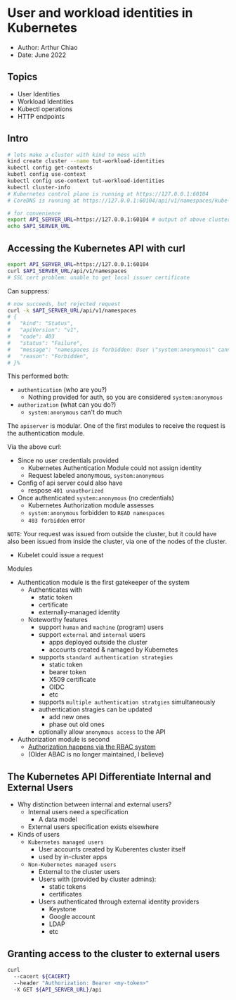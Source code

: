 # User and workload identities in Kubernetes

- Author: Arthur Chiao
- Date: June 2022

## Topics

- User Identities
- Workload Identities
- Kubectl operations
- HTTP endpoints

## Intro

```bash
# lets make a cluster with kind to mess with
kind create cluster --name tut-workload-identities
kubectl config get-contexts
kubetl config use-context 
kubectl config use-context tut-workload-identities
kubectl cluster-info
# Kubernetes control plane is running at https://127.0.0.1:60104
# CoreDNS is running at https://127.0.0.1:60104/api/v1/namespaces/kube-system/services/kube-dns:dns/proxy

# for convenience
export API_SERVER_URL=https://127.0.0.1:60104 # output of above cluster info
echo $API_SERVER_URL
```
## Accessing the Kubernetes API with curl

```bash
export API_SERVER_URL=https://127.0.0.1:60104
curl $API_SERVER_URL/api/v1/namespaces
# SSL cert problem: unable to get local issuer certificate
```
Can suppress:

```bash
# now succeeds, but rejected request
curl -k $API_SERVER_URL/api/v1/namespaces
# {
#   "kind": "Status",
#   "apiVersion": "v1",
#   "code": 403
#   "status": "Failure",
#   "message": "namespaces is forbidden: User \"system:anonymous\" cannot list resource \"namespaces\" in API group \"\" at the cluster scope",
#   "reason": "Forbidden",
# }%
```
This performed both:
- `authentication` (who are you?)
  - Nothing provided for auth, so you are considered `system:anonymous`
- `authorization` (what can you do?)
  - `system:anonymous` can't do much

The `apiserver` is modular.  One of the first modules to receive the 
request is the authentication module. 

Via the above curl:
- Since no user credentials provided
  - Kubernetes Authentication Module could not assign identity
  - Request labeled anonymous, `system:anonymous`
- Config of api server could also have
  - respose `401 unauthorized`
- Once authenticated `system:anonymous` (no credentials)
  - Kubernetes Authorization module assesses 
  - `system:anonymous` forbidden to `READ namespaces`
  - `403 forbidden` error

`NOTE`: Your request was issued from outside the cluster, but it could have also
been issued from inside the cluster, via one of the nodes of the cluster.
- Kubelet could issue a request


Modules
- Authentication module is the first gatekeeper of the system
  - Authenticates with
    - static token
    - certificate
    - externally-managed identity
  - Noteworthy features
    - support `human` and `machine` (program) users
    - support `external` and `internal` users
      - apps deployed outside the cluster
      - accounts created & namaged by Kubernetes
    - supports `standard authentication strategies`
      - static token
      - bearer token
      - X509 certificate
      - OIDC
      - etc
    - supports `multiple authentication stratgies` simultaneously
    - authentication stragies can be updated
      - add new ones
      - phase out old ones
    - optionally allow `anonymous access` to the API
- Authorization module is second
  - [Authorization happens via the RBAC system](https://learnk8s.io/rbac-kubernetes)
  - (Older ABAC is no longer maintained, I believe)

## The Kubernetes API Differentiate Internal and External Users

- Why distinction between internal and external users?
  - Internal users need a specification
    - A data model
  - External users specification exists elsewhere
- Kinds of users
  - `Kubernetes managed users`  
    - User accounts created by Kuberentes cluster itself
    - used by in-cluster apps
  - `Non-Kubernetes managed users`
    - External to the cluster users
    - Users with (provided by cluster admins):
      - static tokens 
      - certificates 
    - Users authenticated through external identity providers
      - Keystone
      - Google account
      - LDAP
      - etc

## Granting access to the cluster to external users

```bash
curl 
  --cacert ${CACERT} 
  --header "Authorization: Bearer <my-token>" 
  -X GET ${API_SERVER_URL}/api
```
